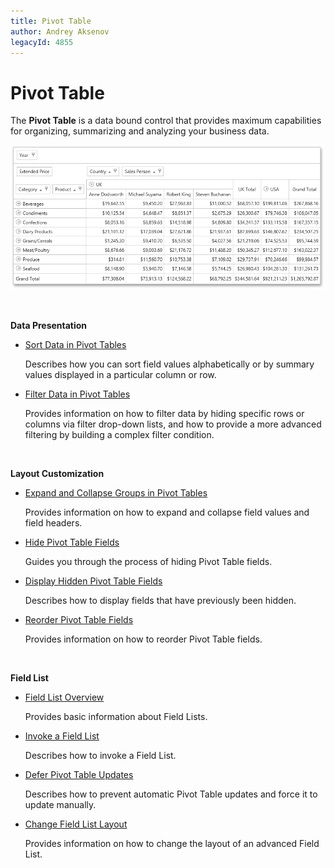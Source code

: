 ```yaml
---
title: Pivot Table
author: Andrey Aksenov
legacyId: 4855
---
```

# Pivot Table
The **Pivot Table** is a data bound control that provides maximum capabilities for organizing, summarizing and analyzing your business data.

![EU_ASPxPivotGrid](../images/img118794.png)

&nbsp;

**Data Presentation**
* [Sort Data in Pivot Tables](pivot-table/data-presentation/sort-data-in-pivot-tables.md)
	
	Describes how you can sort field values alphabetically or by summary values displayed in a particular column or row.
* [Filter Data in Pivot Tables](pivot-table/data-presentation/filter-data-in-pivot-tables.md)
	
	Provides information on how to filter data by hiding specific rows or columns via filter drop-down lists, and how to provide a more advanced filtering by building a complex filter condition.

&nbsp;

**Layout Customization**
* [Expand and Collapse Groups in Pivot Tables](pivot-table/layout-customization/expand-and-collapse-groups-in-pivot-tables.md)
	
	Provides information on how to expand and collapse field values and field headers.
* [Hide Pivot Table Fields](pivot-table/layout-customization/hide-pivot-table-fields.md)
	
	Guides you through the process of hiding Pivot Table fields.
* [Display Hidden Pivot Table Fields](pivot-table/layout-customization/display-hidden-pivot-table-fields.md)
	
	Describes how to display fields that have previously been hidden.
* [Reorder Pivot Table Fields](pivot-table/layout-customization/reorder-pivot-table-fields.md)
	
	Provides information on how to reorder Pivot Table fields.

&nbsp;

**Field List**
* [Field List Overview](pivot-table/field-list-overview.md)
	
	Provides basic information about Field Lists.
* [Invoke a Field List](pivot-table/field-list/invoke-a-field-list.md)
	
	Describes how to invoke a Field List.
* [Defer Pivot Table Updates](pivot-table/field-list/defer-pivot-table-updates.md)
	
	Describes how to prevent automatic Pivot Table updates and force it to update manually.
* [Change Field List Layout](pivot-table/field-list/change-field-list-layout.md)
	
	Provides information on how to change the layout of an advanced Field List.